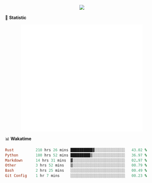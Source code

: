 <!-- https://github.com/DenverCoder1/readme-typing-svg -->
<p align="center">
<img src="https://readme-typing-svg.demolab.com?font=Orbitron&size=25&pause=1000&center=true&vCenter=true&random=false&width=600&lines=Welcome+to+my+GitHub+profile+page!" />


🌟 **Statistic**

<p align="center">
  <img width="400" align="top" src="https://github.com/fllesser/fllesser/blob/main/left.svg" />
  <img width="400" align="top" src="https://github.com/fllesser/fllesser/blob/main/right.svg" />
</p>


📊 **Wakatime**

<!--START_SECTION:waka-->

```ruby
Rust          210 hrs 26 mins ██████████▓░░░░░░░░░░░░░░   43.02 %
Python        180 hrs 52 mins █████████▒░░░░░░░░░░░░░░░   36.97 %
Markdown      14 hrs 31 mins  ▓░░░░░░░░░░░░░░░░░░░░░░░░   02.97 %
Other         3 hrs 52 mins   ▒░░░░░░░░░░░░░░░░░░░░░░░░   00.79 %
Bash          2 hrs 25 mins   ░░░░░░░░░░░░░░░░░░░░░░░░░   00.49 %
Git Config    1 hr 7 mins     ░░░░░░░░░░░░░░░░░░░░░░░░░   00.23 %
```

<!--END_SECTION:waka-->

